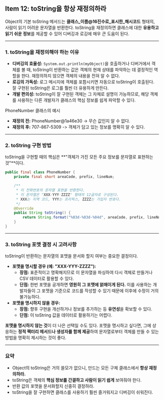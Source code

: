 ## Item 12: toString을 항상 재정의하라

Object의 기본 toString 메서드는 **클래스_이름@16진수로_표시한_해시코드** 형태의, 사람이 읽기 어려운 문자열을 반환한다. toString을 재정의하면 클래스에 대한 **유용하고 읽기 쉬운 정보**를 제공할 수 있어 디버깅과 로깅에 매우 큰 도움이 된다.

---

### 1. toString을 재정의해야 하는 이유

- **디버깅의 효율성:** `System.out.println(myObject)`을 호출하거나 디버거에서 객체를 볼 때, toString이 반환하는 값은 객체의 현재 상태를 파악하는 데 결정적인 역할을 한다. 재정의하지 않으면 객체의 내용을 전혀 알 수 없다.
- **로깅의 가독성:** 로그 메시지에 객체를 포함시키면 자동으로 toString이 호출된다. 잘 구현된 toString은 로그를 훨씬 더 유용하게 만든다.
- **개발 편의성:** toString이 잘 구현된 객체는 그 자체로 설명이 가능하므로, 해당 객체를 사용하는 다른 개발자가 클래스의 핵심 정보를 쉽게 파악할 수 있다.

PhoneNumber 클래스의 예시

- **재정의 전:** PhoneNumber@1a46e30 -> 무슨 값인지 알 수 없다.
- **재정의 후:** 707-867-5309 -> 객체가 담고 있는 정보를 명확히 알 수 있다.

---

### 2. toString 구현 방법

toString을 구현할 때의 핵심은 **"객체가 가진 모든 주요 정보를 문자열로 표현하는 것"**이다.

```java
public final class PhoneNumber {
    private final short areaCode, prefix, lineNum;

    /**
     * 이 전화번호의 문자열 표현을 반환한다.
     * 이 문자열은 "XXX-YYY-ZZZZ" 형태의 12글자로 구성된다.
     * XXX는 지역 코드, YYY는 프리픽스, ZZZZ는 가입자 번호다.
     */
    @Override 
    public String toString() {
        return String.format("%03d-%03d-%04d", areaCode, prefix, lineNum);
    }
}
```

---

### 3. toString 포맷 결정 시 고려사항

toString이 반환하는 문자열의 포맷을 문서화 할지 여부는 중요한 결정이다.

- **포맷을 명시할 경우 (예: "XXX-YYY-ZZZZ"):**
    - **장점:** 표준적이고 명확해지므로 이 문자열을 파싱하여 다시 객체로 만들거나 CSV 데이터로 활용할 수 있다.
    - **단점:** 한번 포맷을 공개하면 **영원히 그 포맷에 얽매이게 된다.** 이를 사용하는 개발자들이 그 포맷을 기준으로 코드를 작성할 수 있기 때문에 이후에 수정이 거의 불가능하다.
- **포맷을 명시하지 않을 경우:**
    - **장점:** 향후 구현을 개선하거나 정보를 추가하는 등 **유연성**을 확보할 수 있다.
    - **단점:** 이 toString 값을 데이터로 활용하기는 어렵다.

**포맷을 명시하지 않는 것**이 더 나은 선택일 수도 있다. 포맷을 명시하고 싶다면, 그에 상응하는 **정적 팩터리 메서드나 생성자를 함께 제공**하여 문자열로부터 객체를 만들 수 있는 방법을 명확히 제시하는 것이 좋다.

---

### 요약

- Object의 toString은 거의 쓸모가 없으니, 만드는 모든 구체 클래스에서 **항상 재정의하라.**
- toString은 객체의 **핵심 정보를 간결하고 사람이 읽기 쉽게** 보여줘야 한다.
- 반환 값의 포맷을 문서화할지 신중히 결정하라.
- toString을 잘 구현하면 클래스를 사용하기 훨씬 즐거워지고 디버깅이 쉬워진다.

